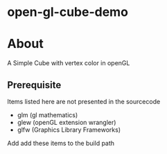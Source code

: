 # open-gl-cube-demo

# About
A Simple Cube with vertex color in openGL

## Prerequisite

Items listed here are not presented in the sourcecode

- glm (gl mathematics)
- glew (openGL extension wrangler)
- glfw (Graphics Library Frameworks)

Add add these items to the build path
